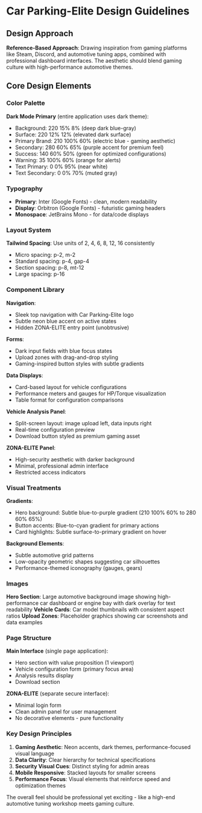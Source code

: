 # Car Parking-Elite Design Guidelines

## Design Approach
**Reference-Based Approach**: Drawing inspiration from gaming platforms like Steam, Discord, and automotive tuning apps, combined with professional dashboard interfaces. The aesthetic should blend gaming culture with high-performance automotive themes.

## Core Design Elements

### Color Palette
**Dark Mode Primary** (entire application uses dark theme):
- Background: 220 15% 8% (deep dark blue-gray)
- Surface: 220 12% 12% (elevated dark surface)
- Primary Brand: 210 100% 60% (electric blue - gaming aesthetic)
- Secondary: 280 60% 65% (purple accent for premium feel)
- Success: 140 60% 50% (green for optimized configurations)
- Warning: 35 100% 60% (orange for alerts)
- Text Primary: 0 0% 95% (near white)
- Text Secondary: 0 0% 70% (muted gray)

### Typography
- **Primary**: Inter (Google Fonts) - clean, modern readability
- **Display**: Orbitron (Google Fonts) - futuristic gaming headers
- **Monospace**: JetBrains Mono - for data/code displays

### Layout System
**Tailwind Spacing**: Use units of 2, 4, 6, 8, 12, 16 consistently
- Micro spacing: p-2, m-2
- Standard spacing: p-4, gap-4
- Section spacing: p-8, mt-12
- Large spacing: p-16

### Component Library

**Navigation**: 
- Sleek top navigation with Car Parking-Elite logo
- Subtle neon blue accent on active states
- Hidden ZONA-ELITE entry point (unobtrusive)

**Forms**:
- Dark input fields with blue focus states
- Upload zones with drag-and-drop styling
- Gaming-inspired button styles with subtle gradients

**Data Displays**:
- Card-based layout for vehicle configurations
- Performance meters and gauges for HP/Torque visualization
- Table format for configuration comparisons

**Vehicle Analysis Panel**:
- Split-screen layout: image upload left, data inputs right
- Real-time configuration preview
- Download button styled as premium gaming asset

**ZONA-ELITE Panel**:
- High-security aesthetic with darker background
- Minimal, professional admin interface
- Restricted access indicators

### Visual Treatments

**Gradients**: 
- Hero background: Subtle blue-to-purple gradient (210 100% 60% to 280 60% 65%)
- Button accents: Blue-to-cyan gradient for primary actions
- Card highlights: Subtle surface-to-primary gradient on hover

**Background Elements**:
- Subtle automotive grid patterns
- Low-opacity geometric shapes suggesting car silhouettes
- Performance-themed iconography (gauges, gears)

### Images
**Hero Section**: Large automotive background image showing high-performance car dashboard or engine bay with dark overlay for text readability
**Vehicle Cards**: Car model thumbnails with consistent aspect ratios
**Upload Zones**: Placeholder graphics showing car screenshots and data examples

### Page Structure
**Main Interface** (single page application):
- Hero section with value proposition (1 viewport)
- Vehicle configuration form (primary focus area)
- Analysis results display
- Download section

**ZONA-ELITE** (separate secure interface):
- Minimal login form
- Clean admin panel for user management
- No decorative elements - pure functionality

### Key Design Principles
1. **Gaming Aesthetic**: Neon accents, dark themes, performance-focused visual language
2. **Data Clarity**: Clear hierarchy for technical specifications
3. **Security Visual Cues**: Distinct styling for admin areas
4. **Mobile Responsive**: Stacked layouts for smaller screens
5. **Performance Focus**: Visual elements that reinforce speed and optimization themes

The overall feel should be professional yet exciting - like a high-end automotive tuning workshop meets gaming culture.